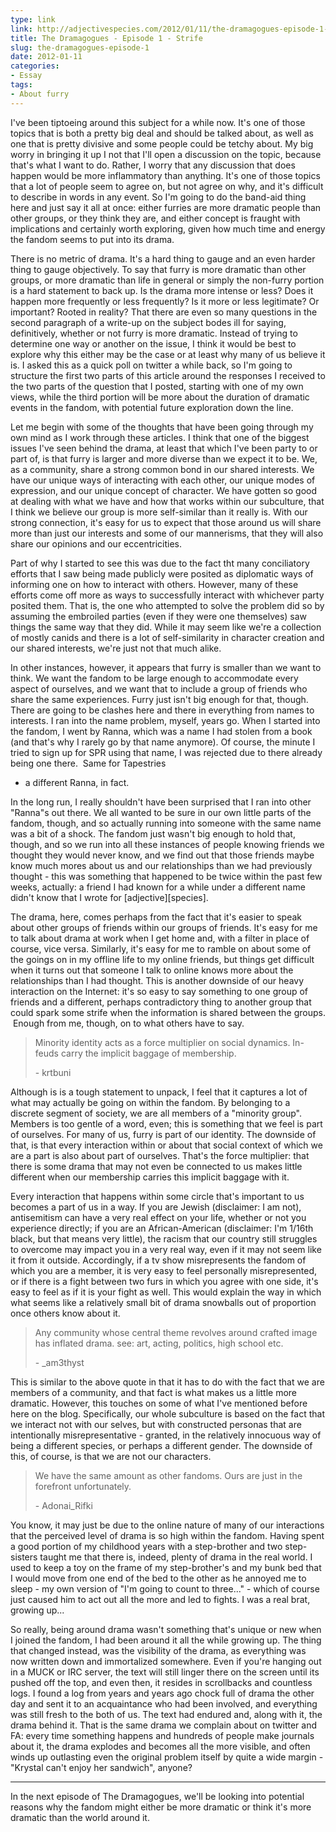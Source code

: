 ```yaml
---
type: link
link: http://adjectivespecies.com/2012/01/11/the-dramagogues-episode-1-strife/
title: The Dramagogues - Episode 1 - Strife
slug: the-dramagogues-episode-1
date: 2012-01-11
categories:
- Essay
tags:
- About furry
---
```


I've been tiptoeing around this subject for a while now. It's one of those
topics that is both a pretty big deal and should be talked about, as well as
one that is pretty divisive and some people could be tetchy about. My big worry
in bringing it up I not that I'll open a discussion on the topic, because
that's what I want to do. Rather, I worry that any discussion that does happen
would be more inflammatory than anything. It's one of those topics that a lot
of people seem to agree on, but not agree on why, and it's difficult to
describe in words in any event. So I'm going to do the band-aid thing here and
just say it all at once: either furries are more dramatic people than other
groups, or they think they are, and either concept is fraught with implications
and certainly worth exploring, given how much time and energy the fandom seems
to put into its drama.<!--more-->

There is no metric of drama. It's a hard thing to gauge and an even harder
thing to gauge objectively. To say that furry is more dramatic than other
groups, or more dramatic than life in general or simply the non-furry portion
is a hard statement to back up. Is the drama more intense or less? Does it
happen more frequently or less frequently? Is it more or less legitimate? Or
important? Rooted in reality? That there are even so many questions in the
second paragraph of a write-up on the subject bodes ill for saying,
definitively, whether or not furry is more dramatic. Instead of trying to
determine one way or another on the issue, I think it would be best to explore
why this either may be the case or at least why many of us believe it is. I
asked this as a quick poll on twitter a while back, so I'm going to structure
the first two parts of this article around the responses I received to the two
parts of the question that I posted, starting with one of my own views, while
the third portion will be more about the duration of dramatic events in the
fandom, with potential future exploration down the line.

Let me begin with some of the thoughts that have been going through my own mind
as I work through these articles. I think that one of the biggest issues I've
seen behind the drama, at least that which I've been party to or part of, is
that furry is larger and more diverse than we expect it to be. We, as a
community, share a strong common bond in our shared interests. We have our
unique ways of interacting with each other, our unique modes of expression, and
our unique concept of character. We have gotten so good at dealing with what we
have and how that works within our subculture, that I think we believe our
group is more self-similar than it really is. With our strong connection, it's
easy for us to expect that those around us will share more than just our
interests and some of our mannerisms, that they will also share our opinions
and our eccentricities.

Part of why I started to see this was due to the fact tht many conciliatory
efforts that I saw being made publicly were posited as diplomatic ways of
informing one on how to interact with others. However, many of these efforts
come off more as ways to successfully interact with whichever party posited
them. That is, the one who attempted to solve the problem did so by assuming
the embroiled parties (even if they were one themselves) saw things the same
way that they did. While it may seem like we're a collection of mostly canids
and there is a lot of self-similarity in character creation and our shared
interests, we're just not that much alike.

In other instances, however, it appears that furry is smaller than we want to
think. We want the fandom to be large enough to accommodate every aspect of
ourselves, and we want that to include a group of friends who share the same
experiences. Furry just isn't big enough for that, though. There are going to
be clashes here and there in everything from names to interests. I ran into the
name problem, myself, years go. When I started into the fandom, I went by
Ranna, which was a name I had stolen from a book (and that's why I rarely go by
that name anymore). Of course, the minute I tried to sign up for SPR using that
name, I was rejected due to there already being one there.  Same for Tapestries
- a different Ranna, in fact.

In the long run, I really shouldn't have been surprised that I ran into other
"Ranna"s out there. We all wanted to be sure in our own little parts of the
fandom, though, and so actually running into someone with the same name was a
bit of a shock. The fandom just wasn't big enough to hold that, though, and so
we run into all these instances of people knowing friends we thought they would
never know, and we find out that those friends maybe know much mores about us
and our relationships than we had previously thought - this was something that
happened to be twice within the past few weeks, actually: a friend I had known
for a while under a different name didn't know that I wrote for
\[adjective\]\[species\].

The drama, here, comes perhaps from the fact that it's easier to speak about
other groups of friends within our groups of friends. It's easy for me to talk
about drama at work when I get home and, with a filter in place of course, vice
versa. Similarly, it's easy for me to ramble on about some of the goings on in
my offline life to my online friends, but things get difficult when it turns
out that someone I talk to online knows more about the relationships than I had
thought. This is another downside of our heavy interaction on the Internet:
it's so easy to say something to one group of friends and a different, perhaps
contradictory thing to another group that could spark some strife when the
information is shared between the groups.  Enough from me, though, on to what
others have to say.

> Minority identity acts as a force multiplier on social dynamics. In-feuds
> carry the implicit baggage of membership.
>
> \- krtbuni

Although is is a tough statement to unpack, I feel that
it captures a lot of what may actually be going on within the fandom. By
belonging to a discrete segment of society, we are all members of a "minority
group". Members is too gentle of a word, even; this is something that we feel
is part of ourselves. For many of us, furry is part of our identity. The
downside of that, is that every interaction within or about that social context
of which we are a part is also about part of ourselves. That's the force
multiplier: that there is some drama that may not even be connected to us makes
little different when our membership carries this implicit baggage with it.

Every interaction that happens within some circle that's important to us
becomes a part of us in a way. If you are Jewish (disclaimer: I am not),
antisemitism can have a very real effect on your life, whether or not you
experience directly; if you are an African-American (disclaimer: I'm 1/16th
black, but that means very little), the racism that our country still struggles
to overcome may impact you in a very real way, even if it may not seem like it
from it outside. Accordingly, if a tv show misrepresents the fandom of which
you are a member, it is very easy to feel personally misrepresented, or if
there is a fight between two furs in which you agree with one side, it's easy
to feel as if it is your fight as well. This would explain the way in which
what seems like a relatively small bit of drama snowballs out of proportion
once others know about it.

> Any community whose central theme revolves around crafted image has inflated
> drama. see: art, acting, politics, high school etc.
>
> \- \_am3thyst

This is similar to the above quote in that it has to do with the fact that we
are members of a community, and that fact is what makes us a little more
dramatic. However, this touches on some of what I've mentioned before here on
the blog. Specifically, our whole subculture is based on the fact that we
interact not with our selves, but with constructed personas that are
intentionally misrepresentative - granted, in the relatively innocuous way of
being a different species, or perhaps a different gender. The downside of this,
of course, is that we are not our characters.

> We have the same amount as other fandoms. Ours are just in the
> forefront unfortunately.
>
> \- Adonai_Rifki

You know, it may just be due to the online nature of many of our interactions
that the perceived level of drama is so high within the fandom. Having spent a
good portion of my childhood years with a step-brother and two step-sisters
taught me that there is, indeed, plenty of drama in the real world. I used to
keep a toy on the frame of my step-brother's and my bunk bed that I would move
from one end of the bed to the other as he annoyed me to sleep - my own version
of "I'm going to count to three..." - which of course just caused him to act
out all the more and led to fights. I was a real brat, growing up...

So really, being around drama wasn't something that's unique or new when I
joined the fandom, I had been around it all the while growing up. The thing
that changed instead, was the visibility of the drama, as everything was now
written down and immortalized somewhere. Even if you're hanging out in a MUCK
or IRC server, the text will still linger there on the screen until its pushed
off the top, and even then, it resides in scrollbacks and countless logs. I
found a log from years and years ago chock full of drama the other day and sent
it to an acquaintance who had been involved, and everything was still fresh to
the both of us. The text had endured and, along with it, the drama behind it.
That is the same drama we complain about on twitter and FA: every time
something happens and hundreds of people make journals about it, the drama
explodes and becomes all the more visible, and often winds up outlasting even
the original problem itself by quite a wide margin - "Krystal can't enjoy her
sandwich", anyone?

-----

In the next episode of The Dramagogues, we'll be looking into potential reasons
why the fandom might either be more dramatic or think it's more dramatic than
the world around it.
